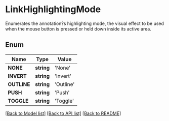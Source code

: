 # LinkHighlightingMode
Enumerates the annotation?s highlighting mode, the visual effect to be used when the mouse button is pressed or held down inside its active area.

## Enum
Name | Type | Value
------------ | ------------- | -------------
**NONE** | **string** | 'None'
**INVERT** | **string** | 'Invert'
**OUTLINE** | **string** | 'Outline'
**PUSH** | **string** | 'Push'
**TOGGLE** | **string** | 'Toggle'


[[Back to Model list]](../README.md#documentation-for-models) [[Back to API list]](../README.md#documentation-for-api-endpoints) [[Back to README]](../README.md)


